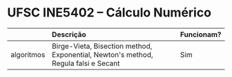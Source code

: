 # UFSC INE5402 – Cálculo Numérico

|            | Descrição                                                                          |  Funcionam? |
|------------|:---------------------------------------------------------------------------------- | :---------- |
| algoritmos | Birge-Vieta, Bisection method, Exponential, Newton's method, Regula falsi e Secant | Sim         |
